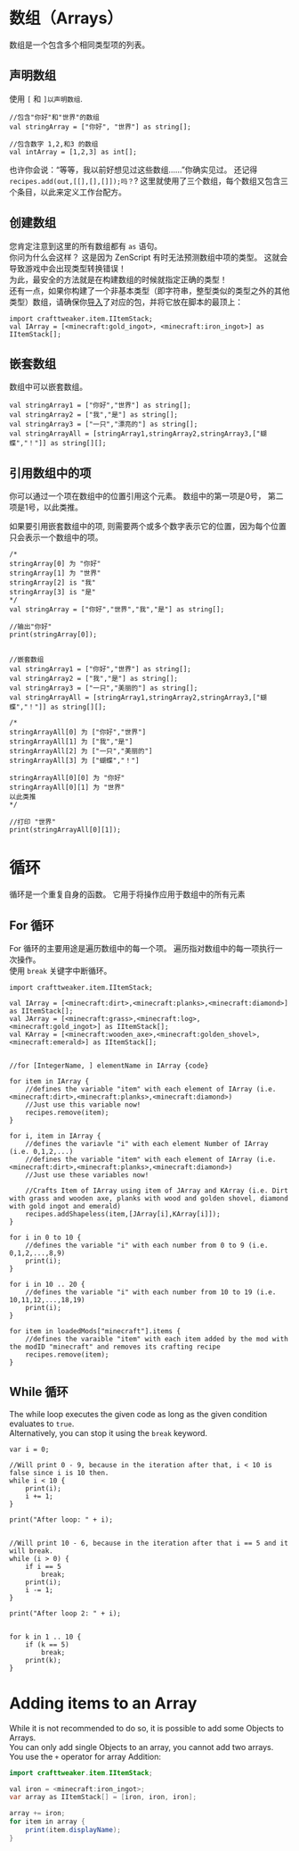 # 数组（Arrays）

数组是一个包含多个相同类型项的列表。

## 声明数组

使用 ```[``` 和 ```]以声明数组```.

    //包含"你好"和"世界"的数组
    val stringArray = ["你好", "世界"] as string[];
    
    //包含数字 1,2,和3 的数组
    val intArray = [1,2,3] as int[];
    

也许你会说：“等等，我以前好想见过这些数组……”你确实见过。 还记得 ```recipes.add(out,[[],[],[]]);吗？```? 这里就使用了三个数组，每个数组又包含三个条目，以此来定义工作台配方。

## 创建数组

您肯定注意到这里的所有数组都有 ` as ` 语句。  
你问为什么会这样？ 这是因为 ZenScript 有时无法预测数组中项的类型。 这就会导致游戏中会出现类型转换错误！  
为此，最安全的方法就是在构建数组的时候就指定正确的类型！  
还有一点，如果你构建了一个非基本类型（即字符串，整型类似的类型之外的其他类型）数组，请确保你[导入](Import/)了对应的包，并将它放在脚本的最顶上：

    import crafttweaker.item.IItemStack;
    val IArray = [<minecraft:gold_ingot>, <minecraft:iron_ingot>] as IItemStack[];
    

## 嵌套数组

数组中可以嵌套数组。

    val stringArray1 = ["你好","世界"] as string[];
    val stringArray2 = ["我","是"] as string[];
    val stringArray3 = ["一只","漂亮的"] as string[];
    val stringArrayAll = [stringArray1,stringArray2,stringArray3,["蝴蝶","！"]] as string[][];
    

## 引用数组中的项

你可以通过一个项在数组中的位置引用这个元素。 数组中的第一项是0号， 第二项是1号，以此类推。

如果要引用嵌套数组中的项, 则需要两个或多个数字表示它的位置，因为每个位置只会表示一个数组中的项。

    /*
    stringArray[0] 为 "你好"
    stringArray[1] 为 "世界"
    stringArray[2] is "我"
    stringArray[3] is "是"
    */
    val stringArray = ["你好","世界","我","是"] as string[];
    
    //输出"你好"
    print(stringArray[0]);
    
    
    //嵌套数组
    val stringArray1 = ["你好","世界"] as string[];
    val stringArray2 = ["我","是"] as string[];
    val stringArray3 = ["一只","美丽的"] as string[];
    val stringArrayAll = [stringArray1,stringArray2,stringArray3,["蝴蝶","！"]] as string[][];
    
    /*
    stringArrayAll[0] 为 ["你好","世界"]
    stringArrayAll[1] 为 ["我","是"]
    stringArrayAll[2] 为 ["一只","美丽的"]
    stringArrayAll[3] 为 ["蝴蝶","！"]
    
    stringArrayAll[0][0] 为 "你好"
    stringArrayAll[0][1] 为 "世界"
    以此类推
    */
    
    //打印 "世界"
    print(stringArrayAll[0][1]);
    

# 循环

循环是一个重复自身的函数。 它用于将操作应用于数组中的所有元素

## For 循环

For 循环的主要用途是遍历数组中的每一个项。 遍历指对数组中的每一项执行一次操作。  
使用 `break` 关键字中断循环。

    import crafttweaker.item.IItemStack;
    
    val IArray = [<minecraft:dirt>,<minecraft:planks>,<minecraft:diamond>] as IItemStack[];
    val JArray = [<minecraft:grass>,<minecraft:log>,<minecraft:gold_ingot>] as IItemStack[];
    val KArray = [<minecraft:wooden_axe>,<minecraft:golden_shovel>,<minecraft:emerald>] as IItemStack[];
    
    
    //for [IntegerName, ] elementName in IArray {code}
    
    for item in IArray {
        //defines the variable "item" with each element of IArray (i.e. <minecraft:dirt>,<minecraft:planks>,<minecraft:diamond>)
        //Just use this variable now!
        recipes.remove(item);
    }
    
    for i, item in IArray {
        //defines the variavle "i" with each element Number of IArray (i.e. 0,1,2,...)
        //defines the variable "item" with each element of IArray (i.e. <minecraft:dirt>,<minecraft:planks>,<minecraft:diamond>)
        //Just use these variables now!
    
        //Crafts Item of IArray using item of JArray and KArray (i.e. Dirt with grass and wooden axe, planks with wood and golden shovel, diamond with gold ingot and emerald)
        recipes.addShapeless(item,[JArray[i],KArray[i]]);
    }
    
    for i in 0 to 10 {
        //defines the variable "i" with each number from 0 to 9 (i.e. 0,1,2,...,8,9)
        print(i);
    }
    
    for i in 10 .. 20 {
        //defines the variable "i" with each number from 10 to 19 (i.e. 10,11,12,...,18,19)
        print(i);
    }
    
    for item in loadedMods["minecraft"].items {
        //defines the varaible "item" with each item added by the mod with the modID "minecraft" and removes its crafting recipe
        recipes.remove(item);
    }
    

## While 循环

The while loop executes the given code as long as the given condition evaluates to `true`.  
Alternatively, you can stop it using the `break` keyword.

    var i = 0; 
    
    //Will print 0 - 9, because in the iteration after that, i < 10 is false since i is 10 then.
    while i < 10 {
        print(i); 
        i += 1;
    } 
    
    print("After loop: " + i);
    
    
    //Will print 10 - 6, because in the iteration after that i == 5 and it will break.
    while (i > 0) {
        if i == 5
            break;
        print(i);
        i -= 1;
    }
    
    print("After loop 2: " + i);
    
    
    for k in 1 .. 10 {
        if (k == 5)
            break;
        print(k);
    }
    

# Adding items to an Array

While it is not recommended to do so, it is possible to add some Objects to Arrays.  
You can only add single Objects to an array, you cannot add two arrays.  
You use the `+` operator for array Addition:

```java
import crafttweaker.item.IItemStack;

val iron = <minecraft:iron_ingot>;
var array as IItemStack[] = [iron, iron, iron];

array += iron;
for item in array {
    print(item.displayName);
}
```